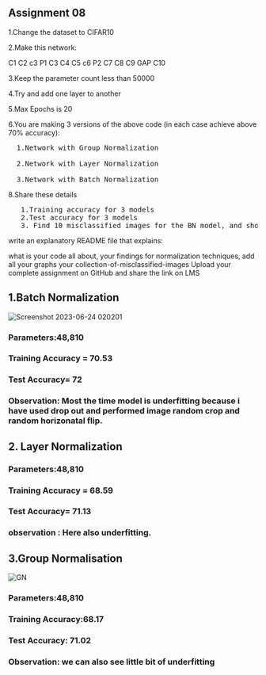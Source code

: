 ##  Assignment 08

1.Change the dataset to CIFAR10 

2.Make this network:

 C1 C2 c3 P1 C3 C4 C5 c6 P2 C7 C8 C9 GAP C10
 
3.Keep the parameter count less than 50000

4.Try and add one layer to another

5.Max Epochs is 20

6.You are making 3 versions of the above code (in each case achieve above 70% accuracy):
<pre>
  1.Network with Group Normalization
  
  2.Network with Layer Normalization
  
  3.Network with Batch Normalization
</pre>
8.Share these details
<pre>
   1.Training accuracy for 3 models
   2.Test accuracy for 3 models
   3. Find 10 misclassified images for the BN model, and show them as a 5x2 image matrix in 3 separately annotated images.
</pre>
write an explanatory README file that explains:

what is your code all about,
your findings for normalization techniques,
add all your graphs
your collection-of-misclassified-images 
Upload your complete assignment on GitHub and share the link on LMS



##  1.Batch Normalization

![Screenshot 2023-06-24 020201](https://github.com/Jaydeep-singh-1999/ERA-V1/assets/135359624/9a0ba711-cebc-4a42-a877-52d4e53853ff)

### Parameters:48,810
###  Training Accuracy = 70.53
###  Test Accuracy= 72 

### Observation: Most the time model is underfitting because i have used drop out and performed image random crop and random horizonatal flip.

## 2. Layer Normalization


### Parameters:48,810
### Training Accuracy = 68.59
### Test Accuracy= 71.13

### observation : Here also underfitting.


## 3.Group Normalisation

![GN](https://github.com/Jaydeep-singh-1999/ERA-V1/assets/135359624/7af7a276-1c14-4cf9-baf6-39673ae07c3e)


### Parameters:48,810
### Training Accuracy:68.17
### Test Accuracy: 71.02

### Observation: we can also see little bit of underfitting 
